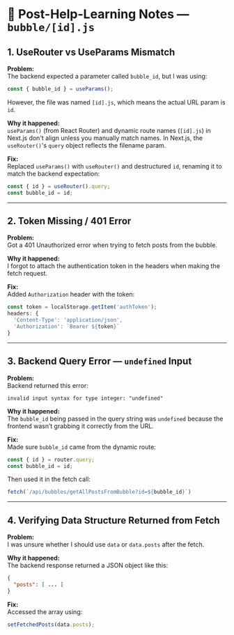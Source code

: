 # 🧠 Post-Help-Learning Notes — `bubble/[id].js`

## 1. UseRouter vs UseParams Mismatch

**Problem:**  
The backend expected a parameter called `bubble_id`, but I was using:
```js
const { bubble_id } = useParams(); 
```
However, the file was named `[id].js`, which means the actual URL param is `id`.

**Why it happened:**  
`useParams()` (from React Router) and dynamic route names (`[id].js`) in Next.js don't align unless you manually match names. In Next.js, the `useRouter()`'s `query` object reflects the filename param.

**Fix:**  
Replaced `useParams()` with `useRouter()` and destructured `id`, renaming it to match the backend expectation:
```js
const { id } = useRouter().query;
const bubble_id = id;
```

---

## 2. Token Missing / 401 Error

**Problem:**  
Got a 401 Unauthorized error when trying to fetch posts from the bubble.

**Why it happened:**  
I forgot to attach the authentication token in the headers when making the fetch request.

**Fix:**  
Added `Authorization` header with the token:
```js
const token = localStorage.getItem('authToken');
headers: {
  'Content-Type': 'application/json',
  'Authorization': `Bearer ${token}`
}
```

---

## 3. Backend Query Error — `undefined` Input

**Problem:**  
Backend returned this error:
```
invalid input syntax for type integer: "undefined"
```

**Why it happened:**  
The `bubble_id` being passed in the query string was `undefined` because the frontend wasn’t grabbing it correctly from the URL.

**Fix:**  
Made sure `bubble_id` came from the dynamic route:
```js
const { id } = router.query;
const bubble_id = id;
```

Then used it in the fetch call:
```js
fetch(`/api/bubbles/getAllPostsFromBubble?id=${bubble_id}`)
```

---

## 4. Verifying Data Structure Returned from Fetch

**Problem:**  
I was unsure whether I should use `data` or `data.posts` after the fetch.

**Why it happened:**  
The backend response returned a JSON object like this:
```json
{
  "posts": [ ... ]
}
```

**Fix:**  
Accessed the array using:
```js
setFetchedPosts(data.posts);
```
